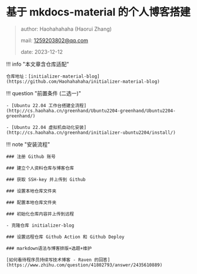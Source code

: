 # 基于 mkdocs-material 的个人博客搭建

> author: Haohahahaha (Haorui Zhang)
>
> mail: 1259203802@qq.com
>
> date: 2023-12-12

!!! info "本文章含仓库适配"

	仓库地址：[initializer-material-blog](https://github.com/Haohahahaha/initializer-material-blog)

!!! question "前置条件 (二选一)"

	- [Ubuntu 22.04 工作台搭建全流程](http://cs.haohaha.cn/greenhand/Ubuntu2204-greenhand/Ubuntu2204-greenhand/)

	- [Ubuntu 22.04 虚拟机自动化安装](http://cs.haohaha.cn/greenhand/initializer-ubuntu2204/install/)

!!! note "安装流程"

	### 注册 Github 账号

	### 建立个人资料仓库与博客仓库

	### 获取 SSH-key 并上传到 Github

	### 设置本地仓库文件夹

	### 配置本地仓库文件夹

	### 初始化仓库内容并上传到远程

	- 克隆仓库 initializer-blog

	### 设置远程仓库 Github Action 和 Github Deploy

	### markdown语法与博客排版+选题+维护

	[如何看待程序员持续写技术博客 - Raven 的回答](https://www.zhihu.com/question/41802793/answer/2435610889)
